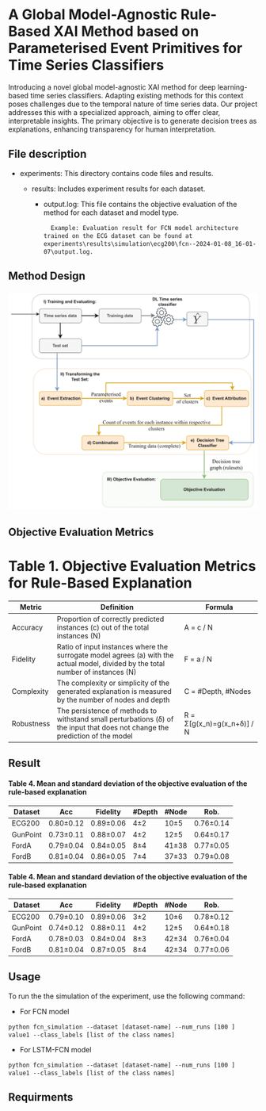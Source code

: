 # A Global Model-Agnostic Rule-Based XAI Method based on Parameterised Event Primitives for Time Series Classifiers


<!-- This project is a novel global model agnostic rule-based XAI method tailored for deep learning based time series classifiers. While there is a plethora of eXplainable AI (XAI) methods designed to elucidate the functioning of models trained on image and tabular data but adapting these methods for explaining deep learning-based time series classifiers may not be straightforward due to the temporal nature of time series data. The temporal nature of time series data adds complexity, necessitating a specialized approach.

Our project addresses this challenge with a novel methodology tailored for deep learning time series classifiers. The primary objective of this project is to offer a clear and interpretable understanding of deep learning-based time series classifiers while maintaining the temporal relationship in the sequence. The proposed solution aims to generate decision trees as explanations, providing insights that are comprehensible for human interpretation. -->

Introducing a novel global model-agnostic XAI method for deep learning-based time series classifiers. Adapting existing methods for this context poses challenges due to the temporal nature of time series data. Our project addresses this with a specialized approach, aiming to offer clear, interpretable insights. The primary objective is to generate decision trees as explanations, enhancing transparency for human interpretation.

## File description

 - experiments: This directory contains code files and results.

    - results: Includes experiment results for each dataset.

        - output.log: This file contains the objective evaluation of the method for each dataset and model type.

                Example: Evaluation result for FCN model architecture trained on the ECG dataset can be found at experiments\results\simulation\ecg200\fcn--2024-01-08_16-01-07\output.log.


    



## Method Design 

### ![Method Design Diagram](design/globXplain_V2.1-1.png)




## Objective Evaluation Metrics

# Table 1. Objective Evaluation Metrics for Rule-Based Explanation

| Metric     | Definition                                            | Formula                                     |
|------------|-------------------------------------------------------|---------------------------------------------|
| Accuracy   | Proportion of correctly predicted instances (c) out of the total instances (N) | A = c / N                                   |
| Fidelity   | Ratio of input instances where the surrogate model agrees (a) with the actual model, divided by the total number of instances (N) | F = a / N                                   |
| Complexity | The complexity or simplicity of the generated explanation is measured by the number of nodes and depth | C = #Depth, #Nodes                          |
| Robustness  | The persistence of methods to withstand small perturbations (δ) of the input that does not change the prediction of the model | R = Σ[g(x_n)=g(x_n+δ)] / N                  |


## Result

#### Table 4. Mean and standard deviation of the objective evaluation of the rule-based explanation



| Dataset   | Acc      | Fidelity | #Depth | #Node | Rob. |
|---------|----------|----------|--------|-------|------|
| ECG200  | 0.80±0.12 | 0.89±0.06 | 4±2 | 10±5 | 0.76±0.14 |
| GunPoint| 0.73±0.11 | 0.88±0.07 | 4±2 | 12±5 | 0.64±0.17 |
| FordA   | 0.79±0.04 | 0.84±0.05 | 8±4 | 41±38| 0.77±0.05 |
| FordB   | 0.81±0.04 | 0.86±0.05 | 7±4 | 37±33| 0.79±0.08 |


#### Table 4. Mean and standard deviation of the objective evaluation of the rule-based explanation



| Dataset        | Acc | Fidelity | #Depth | #Node | Rob. |
|---------|-----|----------|--------|-------|------|
| ECG200  | 0.79±0.10 | 0.89±0.06 | 3±2 | 10±6 | 0.78±0.12 |
| GunPoint| 0.74±0.12 | 0.88±0.11 | 4±2 | 12±5 | 0.64±0.18 |
| FordA   | 0.78±0.03 | 0.84±0.04 | 8±3 | 42±34| 0.76±0.04 |
| FordB   | 0.81±0.04 | 0.87±0.05 | 8±4 | 42±34| 0.77±0.06 |


## Usage

To run the the simulation of the experiment, use the following command:



* For FCN model
```
python fcn_simulation --dataset [dataset-name] --num_runs [100 ] value1 --class_labels [list of the class names]
```


* For LSTM-FCN model
```
python fcn_simulation --dataset [dataset-name] --num_runs [100 ] value1 --class_labels [list of the class names]
```



## Requirments 




